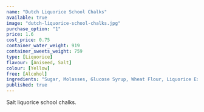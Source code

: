 ```yaml
---
name: "Dutch Liquorice School Chalks"
available: true
image: "dutch-liquorice-school-chalks.jpg"
purchase_option: "1"
price: 1.6
cost_price: 0.75
container_water_weight: 919
container_sweets_weight: 759
type: [Liquorice]
flavour: [Aniseed, Salt]
colour: [Yellow]
free: [Alcohol]
ingredients: "Sugar, Molasses, Glucose Syrup, Wheat Flour, Liquorice Extract, Coco Fat, Ammonium Chloride, Stabiliser (E420), Vegetable Oil, Gelatine, Glazing Agent (E904), Colours (E171), Flavours. Contains Gluten."
published: true
---
```

Salt liquorice school chalks.